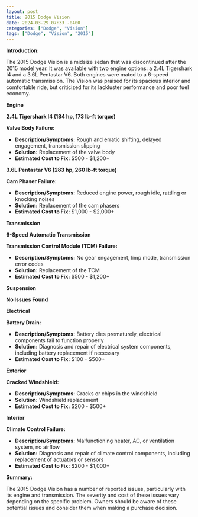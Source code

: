 ```yaml
---
layout: post
title: 2015 Dodge Vision
date: 2024-03-29 07:33 -0400
categories: ["Dodge", "Vision"]
tags: ["Dodge", "Vision", "2015"]
---
```

**Introduction:**

The 2015 Dodge Vision is a midsize sedan that was discontinued after the 2015 model year. It was available with two engine options: a 2.4L Tigershark I4 and a 3.6L Pentastar V6. Both engines were mated to a 6-speed automatic transmission. The Vision was praised for its spacious interior and comfortable ride, but criticized for its lackluster performance and poor fuel economy.

**Engine**

**2.4L Tigershark I4 (184 hp, 173 lb-ft torque)**

**Valve Body Failure:**
* **Description/Symptoms:** Rough and erratic shifting, delayed engagement, transmission slipping
* **Solution:** Replacement of the valve body
* **Estimated Cost to Fix:** $500 - $1,200+

**3.6L Pentastar V6 (283 hp, 260 lb-ft torque)**

**Cam Phaser Failure:**
* **Description/Symptoms:** Reduced engine power, rough idle, rattling or knocking noises
* **Solution:** Replacement of the cam phasers
* **Estimated Cost to Fix:** $1,000 - $2,000+

**Transmission**

**6-Speed Automatic Transmission**

**Transmission Control Module (TCM) Failure:**
* **Description/Symptoms:** No gear engagement, limp mode, transmission error codes
* **Solution:** Replacement of the TCM
* **Estimated Cost to Fix:** $500 - $1,200+

**Suspension**

**No Issues Found**

**Electrical**

**Battery Drain:**
* **Description/Symptoms:** Battery dies prematurely, electrical components fail to function properly
* **Solution:** Diagnosis and repair of electrical system components, including battery replacement if necessary
* **Estimated Cost to Fix:** $100 - $500+

**Exterior**

**Cracked Windshield:**
* **Description/Symptoms:** Cracks or chips in the windshield
* **Solution:** Windshield replacement
* **Estimated Cost to Fix:** $200 - $500+

**Interior**

**Climate Control Failure:**
* **Description/Symptoms:** Malfunctioning heater, AC, or ventilation system, no airflow
* **Solution:** Diagnosis and repair of climate control components, including replacement of actuators or sensors
* **Estimated Cost to Fix:** $200 - $1,000+

**Summary:**

The 2015 Dodge Vision has a number of reported issues, particularly with its engine and transmission. The severity and cost of these issues vary depending on the specific problem. Owners should be aware of these potential issues and consider them when making a purchase decision.
